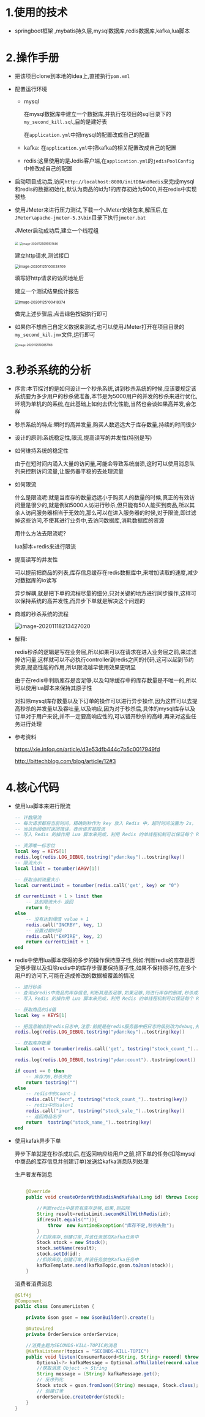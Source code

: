 # 1.使用的技术

- springboot框架 ,mybatis持久层,mysql数据库,redis数据库,kafka,lua脚本

# 2.操作手册

- 把该项目clone到本地的idea上,直接执行`pom.xml`

- 配置运行环境

  - mysql

    在mysql数据库中建立一个数据库,并执行在项目的sql目录下的`my_second_kill.sql`,目的是建好表

    在`application.yml`中把mysql的配置改成自己的配置

  - kafka: 在`application.yml`中把kafka的相关配置改成自己的配置

  - redis:这里使用的是Jedis客户端,在`application.yml`的`jedisPoolConfig`中修改成自己的配置

- 启动项目成功后,访问`http://localhost:8080/initDBAndRedis`来完成mysql和redis的数据初始化,默认为商品的id为1的库存初始为5000,并在redis中实现预热

- 使用JMeter来进行压力测试,下载一个JMeter安装包来,解压后,在`JMeter\apache-jmeter-5.3\bin`目录下执行`jmeter.bat`

  JMeter启动成功后,建立一个线程组

  <img src="https://github.com/ydan123/GitMrakDownImage/blob/master/secondKill/image-20201125095812108.png?raw=true" style="zoom: 50%;" />

  <img src="https://github.com/ydan123/GitMrakDownImage/blob/master/secondKill/image-20201125095931446.png?raw=true" alt="image-20201125095931446" style="zoom:50%;" />

  建立http请求,测试接口

  <img src="https://github.com/ydan123/GitMrakDownImage/blob/master/secondKill/image-20201125100028109.png?raw=true" alt="image-20201125100028109" style="zoom: 67%;" />

  填写好http请求的访问地址后

  建立一个测试结果统计报告

  <img src="https://github.com/ydan123/GitMrakDownImage/blob/master/secondKill/image-20201125100418374.png?raw=true" alt="image-20201125100418374" style="zoom: 67%;" />

  做完上述步骤后,点击绿色按钮执行即可

- 如果你不想自己自定义数据来测试,也可以使用JMeter打开在项目目录的`my_second_kil.jmx`文件,运行即可

  <img src="https://github.com/ydan123/GitMrakDownImage/blob/master/secondKill/image-20201125100857168.png?raw=true" alt="image-20201125100857168" style="zoom: 50%;" />

  

# 3.秒杀系统的分析

- 序言:本节探讨的是如何设计一个秒杀系统,讲到秒杀系统的时候,应该要规定该系统要为多少用户的秒杀做准备,本节是为5000用户的并发的秒杀来进行优化,环境为单机的的系统,在此基础上如何去优化性能,当然也会谈如果高并发,会怎样

- 秒杀系统的特点:瞬时的高并发量,购买人数远远大于库存数量,持续的时间很少

- 设计的原则:系统稳定性,限流,提高读写的并发性(特别是写)

- 如何维持系统的稳定性

  由于在短时间内涌入大量的访问量,可能会导致系统崩溃,这时可以使用消息队列来控制访问流量,让服务器平稳的去处理流量

- 如何限流

  什么是限流呢:就是当库存的数量远远小于购买人的数量的时候,真正的有效访问量是很少的,就是例如5000人访进行秒杀,但只能有50人能买到商品,所以其余人访问服务器相当于无效的,那么可以在进入服务器的时候,对于限流,即过滤掉这些访问,不使其进行业务中,去访问数据库,消耗数据库的资源

  用什么方法去限流呢?

  lua脚本+redis来进行限流

- 提高读写的并发性

  可以提前把商品的列表,库存信息缓存在redis数据库中,来增加读取的速度,减少对数据库的io读写

  异步解耦,就是把下单的流程尽量的细分,只对关键的地方进行同步操作,这样可以保持系统的高并发性,而异步下单就是解决这个问题的

- 商城的秒杀系统的流程

  ![image-20201118213427020](https://github.com/ydan123/GitMrakDownImage/blob/master/secondKill/image-20201118213427020.png?raw=true)

- 解释:

  ​    redis秒杀的逻辑是写在业务层,所以如果可以在请求在进入业务层之前,来过滤掉访问量,这样就可以不必执行controller到redis之间的代码,这可以起到节约资源,提高性能的作用,所以限流越早使用效果更明显

  ​    由于在redis中判断库存是否足够,以及勾除缓存中的库存数量是不唯一的,所以可以使用lua脚本来保持其原子性

  ​    对扣除mysql库存数量以及下订单的操作可以进行异步操作,因为这样可以去提高秒杀的并发量以及吞吐量,以及响应,因为对于秒杀后,具体的mysql库存以及订单对于用户来说,并不一定要高响应性的,可以错开秒杀的高峰,再来对这些任务进行处理



- 参考资料

  https://xie.infoq.cn/article/d3e53dfb444c7b5c0017949fd

  http://bittechblog.com/blog/article/12#3

# 4.核心代码

- 使用lua脚本来进行限流

  ```lua
  -- 计数限流
  -- 每次请求都将当前时间，精确到秒作为 key 放入 Redis 中，超时时间设置为 2s， Redis 将该 key 的值进行自增
  -- 当达到阈值时返回错误，表示请求被限流
  -- 写入 Redis 的操作用 Lua 脚本来完成，利用 Redis 的单线程机制可以保证每个 Redis 请求的原子性
  
  -- 资源唯一标志位
  local key = KEYS[1]
  redis.log(redis.LOG_DEBUG,tostring("ydan:key")..tostring(key))
  -- 限流大小
  local limit = tonumber(ARGV[1])
  
  -- 获取当前流量大小
  local currentLimit = tonumber(redis.call('get', key) or "0")
  
  if currentLimit + 1 > limit then
      -- 达到限流大小 返回
      return 0;
  else
      -- 没有达到阈值 value + 1
      redis.call("INCRBY", key, 1)
      -- 设置过期时间
      redis.call("EXPIRE", key, 2)
      return currentLimit + 1
  end
  ```

  

- redis中使用lua脚本使得的多步的操作保持原子性,例如:判断redis的库存是否足够步骤以及扣除redis中的库存步骤要保持原子性,如果不保持原子性,在多个用户的访问下,可能在造成修改的数据被覆盖的情况

  ```lua
  -- 进行秒杀
  -- 查询出redis中商品的库存信息,判断其是否足够,如果足够,则进行库存的删减,秒杀成功,否则,秒杀失败
  -- 写入 Redis 的操作用 Lua 脚本来完成，利用 Redis 的单线程机制可以保证每个 Redis 请求的原子性
  
  -- 获取商品的id值
  local key = KEYS[1]
  
  -- 把信息输出到redis日志中,注意:前提是在redis服务器中把日志的级别改为debug,并指定log文件的生成路径,才能看到消息的输出,否则,看不到
  redis.log(redis.LOG_DEBUG,tostring("ydan:key")..tostring(key))
  
  -- 获取库存数量
  local count = tonumber(redis.call('get', tostring("stock_count_")..tostring(key) ))
  
  redis.log(redis.LOG_DEBUG,tostring("ydan:count")..tostring(count))
  
  if count == 0 then
      -- 库存为0,秒杀失败
      return tostring("")
  else
      -- redis中的count-1
      redis.call("decr", tostring("stock_count_")..tostring(key))
      -- redis中的sale+1
      redis.call("incr", tostring("stock_sale_")..tostring(key))
      -- 返回商品名字
      return  tostring("stock_name_")..tostring(key)
  end
  ```

- 使用kafak异步下单

  异步下单就是在秒杀成功后,在返回响应给用户之前,把下单的任务(扣除mysql中商品的库存信息并创建订单)发送给kafka消息队列处理

  生产者发布消息

  ```java
     
      @Override
      public void createOrderWithRedisAndKafaka(Long id) throws Exception {
  
          //判断redis中是否有库存足够,如果,则扣除
          String result=redisLimit.secondKillWithRedis(id);
          if(result.equals("")){
              throw  new RuntimeException("库存不足,秒杀失败");
          }
          //扣除库存,创建订单,并该任务放在Kafka任务中
          Stock stock = new Stock();
          stock.setName(result);
          stock.setId(id);
          //扣除库存,创建订单,并该任务放在Kafka任务中
          kafkaTemplate.send(kafkaTopic,gson.toJson(stock));
      }
  ```

  消费者消费消息

  ```java
  @Slf4j
  @Component
  public class ConsumerListen {
  
      private Gson gson = new GsonBuilder().create();
  
      @Autowired
      private OrderService orderService;
  
      //消费主题为SECONDS-KILL-TOPIC的消息
      @KafkaListener(topics = "SECONDS-KILL-TOPIC")
      public void listen(ConsumerRecord<String, String> record) throws Exception {
          Optional<?> kafkaMessage = Optional.ofNullable(record.value());
          //获取消息 Object -> String
          String message = (String) kafkaMessage.get();
          // 反序列化
          Stock stock = gson.fromJson((String) message, Stock.class);
          // 创建订单
          orderService.createOrder(stock);
      }
  }
  ```

  